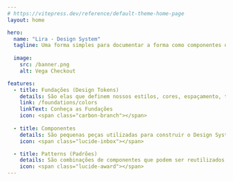 ```yaml
---
# https://vitepress.dev/reference/default-theme-home-page
layout: home

hero:
  name: "Lira - Design System"
  tagline: Uma forma simples para documentar a forma como componentes devem ser criados no frontend!
  
  image:
    src: /banner.png
    alt: Vega Checkout

features:
  - title: Fundações (Design Tokens)
    details: São elas que definem nossos estilos, cores, espaçamento, tipografia, ícones, motion, entre outros.
    link: /foundations/colors
    linkText: Conheça as Fundações
    icon: <span class="carbon-branch"></span>
    
  - title: Componentes
    details: São pequenas peças utilizadas para construir o Design System. Hoje já são mais de 55 componentes.
    icon: <span class="lucide-inbox"></span>

  - title: Patterns (Padrões)
    details: São combinações de componentes que podem ser reutilizados para resolver os problemas mais comuns.
    icon: <span class="lucide-award"></span>
---
```


<Contributors />